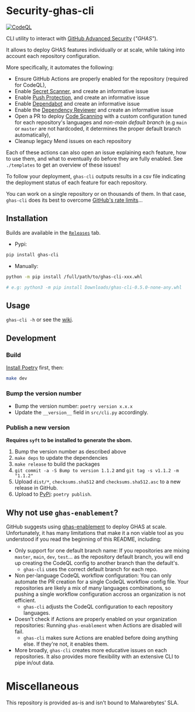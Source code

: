 # Security-ghas-cli

[![CodeQL](https://github.com/Malwarebytes/Security-ghas-cli/actions/workflows/codeql-analysis.yml/badge.svg)](https://github.com/Malwarebytes/Security-ghas-cli/actions/workflows/codeql-analysis.yml)

CLI utility to interact with [GitHub Advanced Security](https://docs.github.com/en/enterprise-cloud@latest/get-started/learning-about-github/about-github-advanced-security) (_"GHAS"_).

It allows to deploy GHAS features individually or at scale, while taking into account each repository configuration.

More specifically, it automates the following:

* Ensure GitHub Actions are properly enabled for the repository (required for CodeQL),
* Enable [Secret Scanner](https://docs.github.com/en/enterprise-cloud@latest/code-security/secret-scanning/about-secret-scanning), and create an informative issue
* Enable [Push Protection](https://docs.github.com/en/enterprise-cloud@latest/code-security/secret-scanning/protecting-pushes-with-secret-scanning), and create an informative issue
* Enable [Dependabot](https://docs.github.com/en/enterprise-cloud@latest/code-security/dependabot/working-with-dependabot) and create an informative issue
* Enable the [Dependency Reviewer](https://docs.github.com/en/enterprise-cloud@latest/code-security/supply-chain-security/about-dependency-review) and create an informative issue
* Open a PR to deploy [Code Scanning](https://docs.github.com/en/enterprise-cloud@latest/code-security/code-scanning/automatically-scanning-your-code-for-vulnerabilities-and-errors/about-code-scanning) with a custom configuration tuned for each repository's languages and _non-main default branch_ (e.g `main` or `master` are not hardcoded, it determines the proper default branch automatically),
* Cleanup legacy Mend issues on each repository


Each of these actions can also open an issue explaining each feature, how to use them, and what to eventually do before they are fully enabled.
See `./templates` to get an overview of these issues!

To follow your deployment, `ghas-cli` outputs results in a csv file indicating the deployment status of each feature for each repository.

You can work on a single repository or on thousands of them. In that case, `ghas-cli` does its best to overcome [GitHub's rate limits](https://docs.github.com/en/enterprise-cloud@latest/rest/rate-limit)...


## Installation

Builds are available in the [`Releases`](https://github.com/Malwarebytes/Security-ghas-cli/releases) tab.

* Pypi:

```bash
pip install ghas-cli
```

* Manually:

```bash
python -m pip install /full/path/to/ghas-cli-xxx.whl

# e.g: python3 -m pip install Downloads/ghas-cli-0.5.0-none-any.whl
```

## Usage

`ghas-cli -h` or see the [wiki](https://github.com/Malwarebytes/Security-ghas-cli/wiki).


## Development

### Build

[Install Poetry](https://python-poetry.org/docs/#installation) first, then:

```bash
make dev
```

### Bump the version number

* Bump the version number: `poetry version x.x.x`
* Update the `__version__` field in `src/cli.py` accordingly.

### Publish a new version

**Requires `syft` to be installed to generate the sbom.**

1. Bump the version number as described above
2. `make deps` to update the dependencies
3. `make release` to build the packages
4. `git commit -a -S Bump to version 1.1.2` and `git tag -s v1.1.2 -m "1.1.2"`
5. Upload `dist/*`, `checksums.sha512` and `checksums.sha512.asc` to a new release in GitHub.
6. Upload to [PyPi](https://pypi.org/project/ghas-cli/): `poetry publish`.


## Why not use `ghas-enablement`?

GitHub suggests using [ghas-enablement](https://github.com/NickLiffen/ghas-enablement) to deploy GHAS at scale. Unfortunately, it has many limitations that make it a non viable tool as you understood if you read the beginning of this README, including:

* Only support for one default branch name: If you repositories are mixing `master`, `main`, `dev`, `test`... as the repository default branch, you will end up creating the CodeQL config to another branch than the default's.
    - `ghas-cli` uses the correct default branch for each repo.
* Non per-language CodeQL workflow configuration: You can only automate the PR creation for a single CodeQL workflow config file. Your repositories are likely a mix of many languages combinations, so pushing a single workflow configuration accross an organization is not efficient.
    - `ghas-cli` adjusts the CodeQL configuration to each repository languages.
* Doesn't check if Actions are properly enabled on your organization repositories: Running `ghas-enablement` when Actions are disabled will fail.
    - `ghas-cli` makes sure Actions are enabled before doing anything else. If they're not, it enables them.
* More broadly, `ghas-cli` creates more educative issues on each repositories. It also provides more flexibility with an extensive CLI to pipe in/out data.



# Miscellaneous

This repository is provided as-is and isn't bound to Malwarebytes' SLA.
